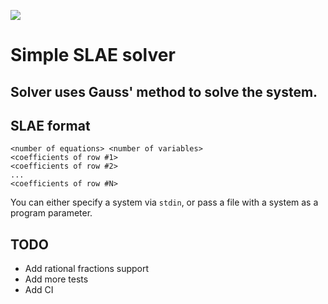 ![](https://github.com/woowgers/slae_solver/actions/workflows/c-cpp.yml/badge.svg)

# Simple SLAE solver
## Solver uses Gauss' method to solve the system.
## SLAE format
```
<number of equations> <number of variables>
<coefficients of row #1>
<coefficients of row #2>
...
<coefficients of row #N>
```
You can either specify a system via `stdin`, or pass a file with a system as a program parameter.


## TODO
* Add rational fractions support
* Add more tests
* Add CI
